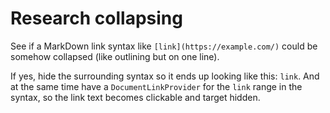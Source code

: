 # Research collapsing

See if a MarkDown link syntax like `[link](https://example.com/)` could be somehow collapsed (like outlining but on one line).

If yes, hide the surrounding syntax so it ends up looking like this: `link`.
And at the same time have a `DocumentLinkProvider` for the `link` range in the syntax, so the link text becomes clickable and target hidden.
